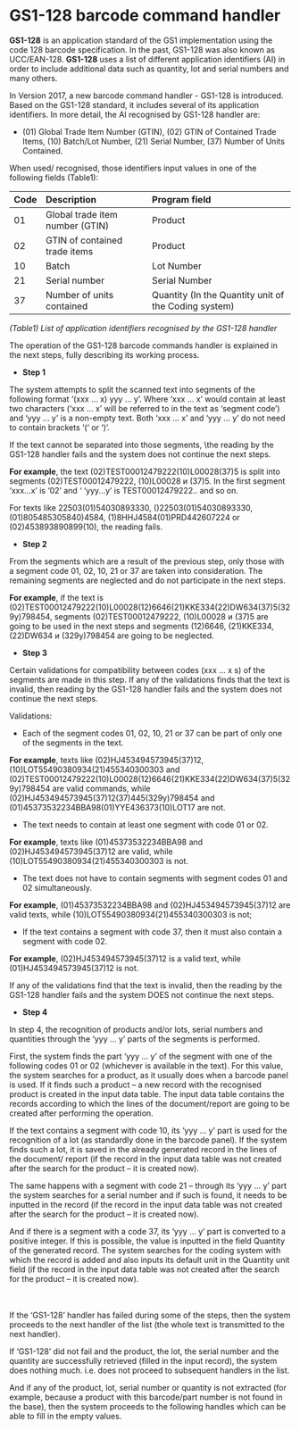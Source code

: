 # GS1-128 barcode command handler

**GS1-128** is an application standard of the GS1 implementation using the code 128 barcode specification. In the past, GS1-128 was also known as UCC/EAN-128. **GS1-128** uses a list of different application identifiers (AI) in order to include additional data such as quantity, lot and serial numbers and many others.

In Version 2017, a new barcode command handler - GS1-128 is introduced. Based on the GS1-128 standard, it includes several of its application identifiers. In more detail, the AI recognised by GS1-128 handler are:

- (01) Global Trade Item Number (GTIN), (02) GTIN of Contained Trade Items, (10) Batch/Lot Number, (21) Serial Number, (37) Number of Units Contained. 

When used/ recognised, those identifiers input values in one of the following fields (Table1):
 
|Code|Description|Program field
|:--|:--|:--
|01| Global trade item number (GTIN)| Product
|02| GTIN of contained trade items|Product
|10| Batch|Lot Number| Lot
|21| Serial number| Serial Number
|37| Number of units contained| Quantity (In the Quantity unit of the Coding system)

   *(Table1) List of application identifiers recognised by the GS1-128 handler*
 
The operation of the GS1-128 barcode commands handler is explained in the next steps, fully describing its working process.
 
- **Step 1**

The system attempts to split the scanned text into segments of the following format ‘(xxx ... x) yyy ... y’.  Where ‘xxx ... x’ would contain at least two characters (‘xxx ... x’ will be referred to in the text as ‘segment code’) and ‘yyy ... y’ is a non-empty text. Both ‘xxx ... x’ and ‘yyy ... y’ do not need to contain brackets ‘(‘ or ‘)’.

If the text cannot be separated into those segments, \the reading by the GS1-128 handler fails and the system does not continue the next steps.

**For  example**, the text (02)TEST00012479222(10)L00028(37)5 is split into segments (02)TEST00012479222, (10)L00028 и (37)5. In the first segment ‘xxx...x’ is ‘02’ and ‘ ‘yyy...y’ is TEST00012479222.. and so on.

For texts like 22503(01)54030893330, ()22503(01)54030893330, (01)805485305840)4584, (1)8HHJ4584(01)PRD442607224 or (02)453893890899(10), the reading fails.
 
- **Step 2**

From the segments which are a result of the previous step, only those with a segment code 01, 02, 10, 21 or 37 are taken into consideration. The remaining segments are neglected and do not participate in the next steps.

**For example**, if the text is (02)TEST00012479222(10)L00028(12)6646(21)KKE334(22)DW634(37)5(329y)798454, segments (02)TEST00012479222, (10)L00028 и (37)5 are going to be used in the next steps and segments (12)6646, (21)KKE334, (22)DW634 и (329y)798454 are going to be neglected.
 
- **Step 3**

Certain validations for compatibility between codes (xxx ... x s) of the segments are made in this step. If any of the validations finds that the text is invalid, then reading by the GS1-128 handler fails and the system does not continue the next steps.

Validations:</br>

- Each of the segment codes 01, 02, 10, 21 or 37 can be part of only one of the segments in the text. </br>

**For example**, texts like (02)HJ453494573945(37)12, (10)LОТ55490380934(21)455340300303 and </br>
(02)TEST00012479222(10)L00028(12)6646(21)KKE334(22)DW634(37)5(329y)798454 are valid commands, while </br>
(02)HJ453494573945(37)12(37)445(329y)798454 and (01)45373532234BBA98(01)YYE436373(10)LOT17 are not.

- The text needs to contain at least one segment with code 01 or 02.

**For example**, texts like (01)45373532234BBA98 and (02)HJ453494573945(37)12 are valid, while (10)LОТ55490380934(21)455340300303 is not.</br>

- The text does not have to contain segments with segment codes 01 and 02 simultaneously.</br>

**For example**, (01)45373532234BBA98 and (02)HJ453494573945(37)12 are valid texts, while (10)LОТ55490380934(21)455340300303 is not;

- If the text contains a segment with code 37, then it must also contain a segment with code 02.</br>

**For example**, (02)HJ453494573945(37)12 is a valid text, while (01)HJ453494573945(37)12 is not.
 
If any of the validations find that the text is invalid, then the reading by the GS1-128 handler fails and the system DOES not continue the next steps.
 
- **Step 4**

In step 4, the recognition of products and/or lots, serial numbers and quantities through the ‘yyy ... y’ parts of the segments is performed.

First, the system finds the part ‘yyy ... y’ of the segment with one of the following codes 01 or 02 (whichever is available in the text). For this value, the system searches for a product, as it usually does when a barcode panel is used. If it finds such a product – a new record with the recognised product is created in the input data table. The input data table contains the records according to which the lines of the document/report are going to be created after performing the operation.

If the text contains a segment with code 10, its ‘yyy ... y’ part is used for the recognition of a lot (as standardly done in the barcode panel). If the system finds such a lot, it is saved in the already generated record in the lines of the document/ report (if the record in the input data table was not created after the search for the product – it is created now).

The same happens with a segment with code 21 – through its ‘yyy ... y’ part the system searches for a serial number and if such is found, it needs to be inputted in the record (if the record in the input data table was not created after the search for the product – it is created now).

And if there is a segment with a code 37, its ‘yyy ... y’ part is converted to a positive integer. If this is possible, the value is inputted in the field Quantity of the generated record. The system searches for the coding system with which the record is added and also inputs its default unit in the Quantity unit field (if the record in the input data table was not created after the search for the product – it is created now).
 
<br/><br/>If the ‘GS1-128’ handler has failed during some of the steps, then the system proceeds to the next handler of the list (the whole text is transmitted to the next handler).

If ‘GS1-128’ did not fail and the product, the lot, the serial number and the quantity are successfully retrieved (filled in the input record), the system does nothing much. i.e. does not proceed to subsequent handlers in the list.

And if any of the product, lot, serial number or quantity is not extracted (for example, because a product with this barcode/part number is not found in the base), then the system proceeds to the following handles which can be able to fill in the empty values. 

